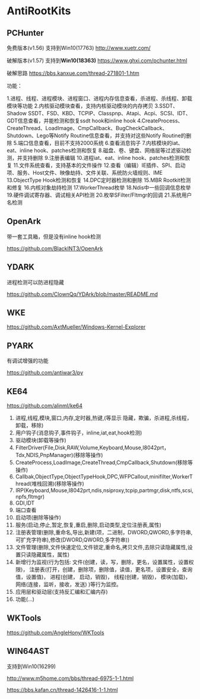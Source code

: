 # AntiRootKits

## PCHunter

免费版本(v1.56) 支持到Win10(17763) http://www.xuetr.com/

破解版本(v1.57) 支持到**Win10(18363)** https://www.ghxi.com/pchunter.html

破解思路 https://bbs.kanxue.com/thread-271801-1.htm

功能：

1.进程、线程、进程模块、进程窗口、进程内存信息查看，杀进程、杀线程、卸载模块等功能
2.内核驱动模块查看，支持内核驱动模块的内存拷贝
3.SSDT、Shadow SSDT、FSD、KBD、TCPIP、Classpnp、Atapi、Acpi、SCSI、IDT、GDT信息查看，并能检测和恢复ssdt hook和inline hook
4.CreateProcess、CreateThread、LoadImage、CmpCallback、BugCheckCallback、Shutdown、Lego等Notify Routine信息查看，并支持对这些Notify Routine的删除
5.端口信息查看，目前不支持2000系统
6.查看消息钩子
7.内核模块的iat、eat、inline hook、patches检测和恢复
8.磁盘、卷、键盘、网络层等过滤驱动检测，并支持删除
9.注册表编辑
10.进程iat、eat、inline hook、patches检测和恢复
11.文件系统查看，支持基本的文件操作
12.查看（编辑）IE插件、SPI、启动项、服务、Host文件、映像劫持、文件关联、系统防火墙规则、IME
13.ObjectType Hook检测和恢复
14.DPC定时器检测和删除
15.MBR Rootkit检测和修复
16.内核对象劫持检测
17.WorkerThread枚举
18.Ndis中一些回调信息枚举
19.硬件调试寄存器、调试相关API检测
20.枚举SFilter/Fltmgr的回调
21.系统用户名检测

## OpenArk

带一套工具箱，但是没有inline hook检测

https://github.com/BlackINT3/OpenArk

## YDARK

进程检测可以防进程隐藏

https://github.com/ClownQq/YDArk/blob/master/README.md

## WKE

https://github.com/AxtMueller/Windows-Kernel-Explorer

## PYARK

有调试增强的功能

https://github.com/antiwar3/py

## KE64

https://github.com/alinml/ke64

1. 进程,线程,模块,窗口,内存,定时器,热键,(等显示 隐藏，欺骗，杀进程,杀线程，卸载，移除)
2. 用户钩子(消息钩子,事件钩子，inline,iat,eat,hook检测)
3. 驱动模块(卸载等操作)
4. FilterDriver(File,Disk,RAW,Volume,Keyboard,Mouse,I8042prt，Tdx,NDIS,PnpManager)(移除等操作)
5. CreateProcess,LoadImage,CreateThread,CmpCallback,Shutdown(移除等操作)
6. Callbak,ObjectType,ObjectTypeHook,DPC,WFPCallout,minifilter,WorkerThread(堆栈回溯)(移除等操作)
7. IRP(Keyboard,Mouse,I8042prt,ndis,nsiproxy,tcpip,partmgr,disk,ntfs,scsi,npfs,fltmgr)
8. GDI,IDT
9. 端口查看
10. 启动项(删除等操作)
11. 服务(启动,停止,暂定,恢复,重启,删除,启动类型,定位注册表,属性)
12. 注册表管理(删除,重命名,导出,新建(项，二进制，DWORD,QWORD,多字符串,可扩充字符串),修改(DWORD,QWORD,多字符串))
13. 文件管理(删除,文件快速定位,文件锁定,重命名,拷贝文件,去除只读隐藏属性,设置只读隐藏属性，属性)
14. 新增行为监视(行为包括: 文件(创建，读，写，删除，更名，设置属性，设置权限)， 注册表(打开，创建，删除项，删除值，读值，更名项，设置安全，查询值，设置值)， 进程(创建， 启动，销毁)， 线程(创建，销毁)， 模块(加载)， 网络(连接，监听，接收，发送) )等行为监控。
15. 应用层和驱动层(支持反汇编和汇编内存)
16. 功能(...)

## WKTools

https://github.com/AngleHony/WKTools

## WIN64AST

支持到Win10(16299)

http://www.m5home.com/bbs/thread-6975-1-1.html

https://bbs.kafan.cn/thread-1426416-1-1.html